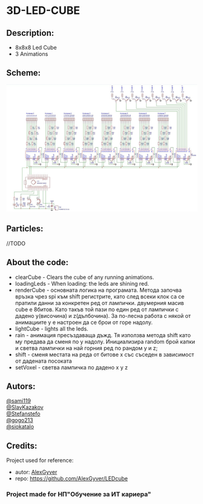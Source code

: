 ﻿# 3D-LED-CUBE
## Description:
- 8x8x8 Led Cube
- 3 Animations
## Scheme:
![scheme](https://github.com/sami119/3D-LED-CUBE/blob/master/Schematic/scheme-1.jpg)
## Particles:
//TODO
## About the code:
- clearCube - Clears the cube of any running animations.
- loadingLeds - When loading: the leds are shining red.
- renderCube - основната логика на програмата. Метода започва връзка чрез spi към shift регистрите, като след всеки клок са се пратили данни за конкретен ред от лампички.
двумерния масив cube е 8битов. Като такъв той пази по един ред от лампички с дадено y(височина) и z(дълбочина). За по-лесна работа с някой от анимациите y e настроен да се брои от горе надолу.
- lightCube - lights all the leds.
- rain - анимация пресъздаваща дъжд. Тя използва метода shift като му предава да сменя по y надолу. Инициализира random брой капки и светва лампички на най горния ред по рандом y и z;
- shift - сменя местата на реда от битове x със съседен в зависимост от дадената посоката
- setVoxel - светва лампичка по дадено x y z
## Autors:
[@sami119](https://github.com/sami119) <br />
[@SlavKazakov](https://github.com/SlavKazakov) <br />
[@Stefanstefo](https://github.com/Stefanstefo) <br />
[@gogo213](https://github.com/gogo213) <br />
[@siokatalo](https://github.com/siokatalo)
## Credits:
Project used for reference: <br />
- autor: [AlexGyver](https://github.com/AlexGyver)
- repo: https://github.com/AlexGyver/LEDcube
### Project made for НП"Обучение за ИТ кариера"
